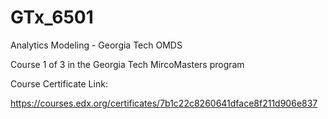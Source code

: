 # GTx_6501
Analytics Modeling - Georgia Tech OMDS

Course 1 of 3 in the Georgia Tech MircoMasters program

Course Certificate Link:

https://courses.edx.org/certificates/7b1c22c8260641dface8f211d906e837
